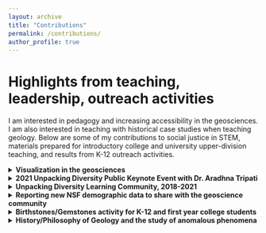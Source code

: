 ```yaml
---
layout: archive
title: "Contributions"
permalink: /contributions/
author_profile: true
---
```


# Highlights from teaching, leadership, outreach activities

I am interested in pedagogy and increasing accessibility in the geosciences. I am also interested in teaching with historical case studies when teaching geology. Below are some of my contributions to social justice in STEM, materials prepared for introductory college and university upper-division teaching, and results from K-12 outreach activities.


<details>
  <summary><b>Visualization in the geosciences</b></summary>
  
  ## Translating geoscience visuals in a sea of pictures
  
One problem with geology is reliance on visual phenomena without explicit regard for descriptive vs. explanatory definitions. 
  
  Embed the youtube video here of opx vs cpx
  
  Survey of introductory community college students found that students easily named exaggerated phenomena.
 
 
</details>


<details>
  <summary><b>2021 Unpacking Diversity Public Keynote Event with Dr. Aradhna Tripati</b></summary>
  
  ## A long track record high virtual engagement and prioritizing accessibility
  
  Co-organized 2-day virtual keynote which was attended by many.
  
  Embed the Youtube video
  
  * Funding total of $5k and engaged new stakeholders with OSU
  * Attendance from X countries
  * Organized Women of Color in Geosciences panel
  * Total of 10(?) events including undergraduate workshop (participants were able to get Amazon gift cards for attending the virutal workshop), departmental talk, meetings with various stakeholders
 
 
</details>


<details>
  <summary><b>Unpacking Diversity Learning Community, 2018-2021 </b></summary>
  
  ## Creating high standards and facilitated learning about social justice in STEM
  
Co-organized many lectures and experimented with engagement.
 
 
</details>



<details>
  <summary><b>Reporting new NSF demographic data to share with the geoscience community </b></summary>
  
  ## Reporting data from NSF Earned Doctorates report in 2020
  
Inspired by Dr. Rachel Bernard's paper, No progress in geoscience for 40 years, and her blog from when she was a PhD student, it was evident that data from 1973-2016 showed a dismal outcome for Black and Indigineous students in the geosciences. When new data was released in 2020, I was motivated to see if two years of additional data (2017, 2018) would show the same trend. I shared the plots on the Unpacking Diversity Twitter.
  
  It was shared X times and featured in an NSF Ocean Sciences future panel and a forthcoming ecology presentation. And I think in one other place but I can't remember.
 
See the results in the [Twitter thread](https://twitter.com/UnpkngDIVERSITY/status/1273507530509959168). Suggested credit for images: "Thi Truong, on behalf of @UnpkngDIVERSITY at OSU (2020)". [E-mail me](mailto:truonthi@oregonstate.edu) to request full-size images for presentation or other use.
 
</details>

<details>
  <summary><b>Birthstones/Gemstones activity for K-12 and first year college students</b></summary>
  
  ## Developing an outreach exercise that doesn't rely on explosions
  
  Birthstone/Gemstone based educational exercise for Louis Stokes Alliance for Minority Participation at OSU
  
  <img src="/images/lsamp.jpg" alt="variety of minerals" width="200px"> 
 
  It was fun
  
</details>



<details>
  <summary><b>History/Philosophy of Geology and the study of anomalous phenomena</b></summary>
  
  ## Promoting history for a historical science
  
Co-organized many lectures and experimented with engagement.
 
 
</details>
